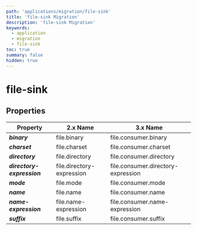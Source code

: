 ```yaml
---
path: 'applications/migration/file-sink'
title: 'file-sink Migration'
description: 'file-sink Migration'
keywords:
  - application
  - migration
  - file-sink
toc: true
summary: false
hidden: true
---
```


# file-sink

## Properties

| Property                   | 2.x Name                  | 3.x Name                           |
| -------------------------- | ------------------------- | ---------------------------------- |
| **_binary_**               | file.binary               | file.consumer.binary               |
| **_charset_**              | file.charset              | file.consumer.charset              |
| **_directory_**            | file.directory            | file.consumer.directory            |
| **_directory-expression_** | file.directory-expression | file.consumer.directory-expression |
| **_mode_**                 | file.mode                 | file.consumer.mode                 |
| **_name_**                 | file.name                 | file.consumer.name                 |
| **_name-expression_**      | file.name-expression      | file.consumer.name-expression      |
| **_suffix_**               | file.suffix               | file.consumer.suffix               |
